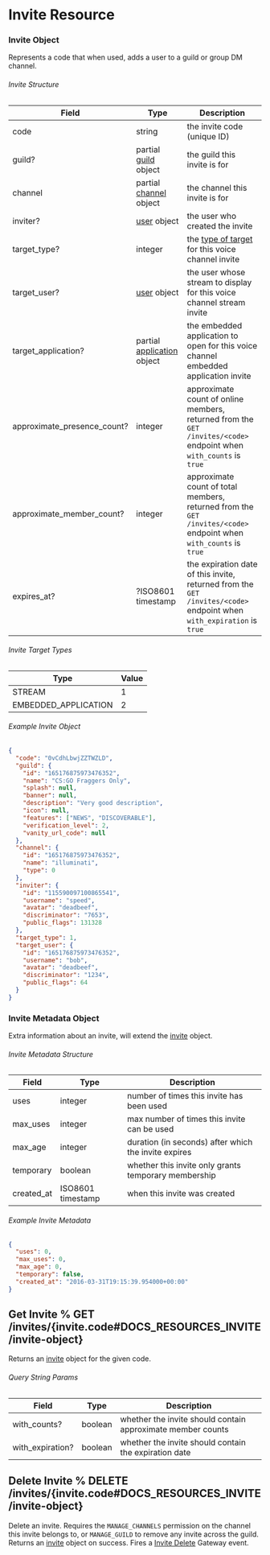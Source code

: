 # Invite Resource

### Invite Object

Represents a code that when used, adds a user to a guild or group DM channel.

###### Invite Structure

| Field                       | Type                                                             | Description                                                                                                        |
|-----------------------------|------------------------------------------------------------------|--------------------------------------------------------------------------------------------------------------------|
| code                        | string                                                           | the invite code (unique ID)                                                                                        |
| guild?                      | partial [guild](#DOCS_RESOURCES_GUILD/guild-object) object       | the guild this invite is for                                                                                       |
| channel                     | partial [channel](#DOCS_RESOURCES_CHANNEL/channel-object) object | the channel this invite is for                                                                                     |
| inviter?                    | [user](#DOCS_RESOURCES_USER/user-object) object                  | the user who created the invite                                                                                    |
| target_type?                | integer                                                          | the [type of target](#DOCS_RESOURCES_INVITE/invite-object-invite-target-types) for this voice channel invite       |
| target_user?                | [user](#DOCS_RESOURCES_USER/user-object) object                  | the user whose stream to display for this voice channel stream invite                                              |
| target_application?         | partial [application](#DOCS_TOPICS_OAUTH2/application) object    | the embedded application to open for this voice channel embedded application invite                                |
| approximate_presence_count? | integer                                                          | approximate count of online members, returned from the `GET /invites/<code>` endpoint when `with_counts` is `true` |
| approximate_member_count?   | integer                                                          | approximate count of total members, returned from the `GET /invites/<code>` endpoint when `with_counts` is `true`  |
| expires_at?                 | ?ISO8601 timestamp                                               | the expiration date of this invite, returned from the `GET /invites/<code>` endpoint when `with_expiration` is `true`  |

###### Invite Target Types

| Type                 | Value |
|----------------------|-------|
| STREAM               | 1     |
| EMBEDDED_APPLICATION | 2     |

###### Example Invite Object

```json
{
  "code": "0vCdhLbwjZZTWZLD",
  "guild": {
    "id": "165176875973476352",
    "name": "CS:GO Fraggers Only",
    "splash": null,
    "banner": null,
    "description": "Very good description",
    "icon": null,
    "features": ["NEWS", "DISCOVERABLE"],
    "verification_level": 2,
    "vanity_url_code": null
  },
  "channel": {
    "id": "165176875973476352",
    "name": "illuminati",
    "type": 0
  },
  "inviter": {
    "id": "115590097100865541",
    "username": "speed",
    "avatar": "deadbeef",
    "discriminator": "7653",
    "public_flags": 131328
  },
  "target_type": 1,
  "target_user": {
    "id": "165176875973476352",
    "username": "bob",
    "avatar": "deadbeef",
    "discriminator": "1234",
    "public_flags": 64
  }
}
```

### Invite Metadata Object

Extra information about an invite, will extend the [invite](#DOCS_RESOURCES_INVITE/invite-object) object.

###### Invite Metadata Structure

| Field      | Type                                            | Description                                          |
| ---------- | ----------------------------------------------- | ---------------------------------------------------- |
| uses       | integer                                         | number of times this invite has been used            |
| max_uses   | integer                                         | max number of times this invite can be used          |
| max_age    | integer                                         | duration (in seconds) after which the invite expires |
| temporary  | boolean                                         | whether this invite only grants temporary membership |
| created_at | ISO8601 timestamp                               | when this invite was created                         |

###### Example Invite Metadata

```json
{
  "uses": 0,
  "max_uses": 0,
  "max_age": 0,
  "temporary": false,
  "created_at": "2016-03-31T19:15:39.954000+00:00"
}
```

## Get Invite % GET /invites/{invite.code#DOCS_RESOURCES_INVITE/invite-object}

Returns an [invite](#DOCS_RESOURCES_INVITE/invite-object) object for the given code.

###### Query String Params

| Field            | Type    | Description                                                 |
| ---------------- | ------- | ----------------------------------------------------------- |
| with_counts?     | boolean | whether the invite should contain approximate member counts |
| with_expiration? | boolean | whether the invite should contain the expiration date       |

## Delete Invite % DELETE /invites/{invite.code#DOCS_RESOURCES_INVITE/invite-object}

Delete an invite. Requires the `MANAGE_CHANNELS` permission on the channel this invite belongs to, or `MANAGE_GUILD` to remove any invite across the guild. Returns an [invite](#DOCS_RESOURCES_INVITE/invite-object) object on success. Fires a [Invite Delete](#DOCS_TOPICS_GATEWAY/invite-delete) Gateway event.
